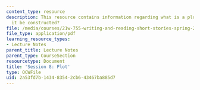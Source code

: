 ```yaml
---
content_type: resource
description: This resource contains information regarding what is a plot and how can
  it be constructed?
file: /media/courses/21w-755-writing-and-reading-short-stories-spring-2012/2a53fd7b143483542cb643467ba885d7_MIT21W_755S12_ses8.pdf
file_type: application/pdf
learning_resource_types:
- Lecture Notes
parent_title: Lecture Notes
parent_type: CourseSection
resourcetype: Document
title: 'Session 8: Plot'
type: OCWFile
uid: 2a53fd7b-1434-8354-2cb6-43467ba885d7
---
```

